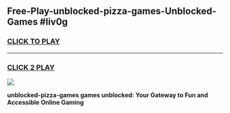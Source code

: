 
## Free-Play-unblocked-pizza-games-Unblocked-Games #liv0g
<h3>
<a href="https://news.freeplayer.one?title=unblocked-pizza-games&ref=8M">CLICK TO PLAY</a></h3>
<hr>

<h3>
<a href="https://news.freeplayer.one?title=unblocked-pizza-games&ref=8M">CLICK 2 PLAY</a>
  
</h3>

<a href="https://news.freeplayer.one?title=unblocked-pizza-games&ref=8M"><img src="https://clearcache.store/games.png"></a>


**unblocked-pizza-games games unblocked: Your Gateway to Fun and Accessible Online Gaming**
